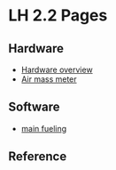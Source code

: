 # LH 2.2 Pages
## Hardware
* [Hardware overview](hardware.md)
* [Air mass meter](amm.md)

## Software
* [main fueling](fuel.md)

## Reference

